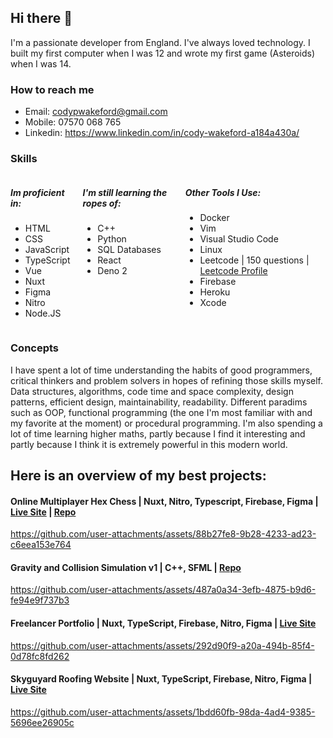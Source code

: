 ## Hi there 👋

I'm a passionate developer from England. I've always loved technology. I built my first computer when I was 12 and wrote my first game (Asteroids) when I was 14.

### How to reach me
- Email: codypwakeford@gmail.com
- Mobile: 07570 068 765
- Linkedin: https://www.linkedin.com/in/cody-wakeford-a184a430a/

<h3>Skills</h3>
<div style="display: flex; justify-content: space-between; gap: 20px;">
  <div>
    <h5>Im proficient in:</h5>
    <ul>
      <li>HTML</li>
      <li>CSS</li>
      <li>JavaScript</li>
      <li>TypeScript</li>
      <li>Vue</li>
      <li>Nuxt</li>
      <li>Figma</li>
      <li>Nitro</li>
      <li>Node.JS</li>
    </ul>
  </div>
  <div>
    <h5>I'm still learning the ropes of:</h5>
    <ul>
      <li>C++</li>
      <li>Python</li>
      <li>SQL Databases</li>
      <li>React</li>
      <li>Deno 2</li>
    </ul>
  </div>
  <div>
    <h5>Other Tools I Use:</h5>
    <ul>
      <li>Docker</li>
      <li>Vim</li>
      <li>Visual Studio Code</li>
      <li>Linux</li>
      <li>Leetcode | 150 questions | <a href="https://leetcode.com/u/codywakeford/">Leetcode Profile</a></li>
      <li>Firebase</li>
      <li>Heroku</li>
      <li>Xcode</li>
    </ul>
  </div>
</div>

### Concepts
I have spent a lot of time understanding the habits of good programmers, critical thinkers and problem solvers in hopes of refining those skills myself.
Data structures, algorithms, code time and space complexity, design patterns, efficient design, maintainability, readability. Different paradims such as OOP, functional programming (the one I'm most familiar with and my favorite at the moment) or procedural programming. 
I'm also spending a lot of time learning higher maths, partly because I find it interesting and partly because I think it is extremely powerful in this modern world.

## Here is an overview of my best projects:

#### Online Multiplayer Hex Chess | Nuxt, Nitro, Typescript, Firebase, Figma | [Live Site](https://hex-chess.codywakeford.com/) | [Repo](https://github.com/codywakeford/hex-chess)

https://github.com/user-attachments/assets/88b27fe8-9b28-4233-ad23-c6eea153e764

#### Gravity and Collision Simulation v1 | C++, SFML | [Repo](https://github.com/codywakeford/gravity-sim)

https://github.com/user-attachments/assets/487a0a34-3efb-4875-b9d6-fe94e9f737b3

#### Freelancer Portfolio | Nuxt, TypeScript, Firebase, Nitro, Figma | [Live Site](https://codywakeford.com/)

https://github.com/user-attachments/assets/292d90f9-a20a-494b-85f4-0d78fc8fd262

#### Skyguyard Roofing Website | Nuxt, TypeScript, Firebase, Nitro, Figma | [Live Site](https://skyguardroofing.co.uk/)

https://github.com/user-attachments/assets/1bdd60fb-98da-4ad4-9385-5696ee26905c





